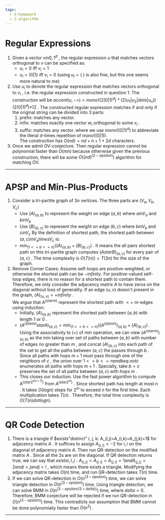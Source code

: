 ```yaml
---
tags:
  - 𝔉-homework
  - 𝔗-algorithm
---
```

# Regular Expressions

1. Given a vector $v in {0, 1}^d$ , the regular expression $u$ that matches vectors orthogonal to $v$ can be specified as: 
	- $u_i = 0$ iff $v_i = 1$
	- $u_i = (0|1)$ iff $v_i = 0$ (using $u_i=(.)$ is also fine,  but this one seems more natural to me)
2. Use $u_i$ to denote the regular expression that matches vectors orthogonal to $v_i$ , i.e. the regular expression constructed in question 1. The construction will be $accent(u, ->) = mono((2 (0|1)^d)*(2 (u_1|u_2|dots|u_n))(2 (0|1)^d)*)2$ . The constructed regular expression matches if and only if the original string can be divided into 3 parts: 
    1. prefix: matches any vector. 
    2. infix: matches exactly one vector $w_i$ orthogonal to some $v_i$ . 
    3. suffix: matches any vector. 
    where we use $mono((0|1)^d)$ to abbreviate the literal $d$-times repetition of $mono((0|1))$.  
    The construction has $O(n d) = n d + n + 1 + 2d$ characters. 
3. Once we admit OV-conjecture. Then regular expression cannot be polynomial faster than $O(m n)$ because otherwise given the previous construction, there will be some $O((n d)^(2-epsilon))$ algorithm for matching OV. 

***
# APSP and Min-Plus-Products

1. Consider a tri-partite graph of $3 n$ vertices. The three parts are $(V_a, V_b, V_c)$
    - Use $(A)_(a,b)$ to represent the weight on edge $(a, b)$ where $a in V_a$ and $b in V_b$
    - Use $(B)_(b,c)$ to represent the weight on edge $(b, c)$ where $b in V_b$ and $c in V_c$
    By the definition of shortest path, the shortest path between $(a, c) in V_a times V_c$ is: 
    - $min_(1 <= b <= n) ((A)_(a, b) + (B)_(b, c))$ . 
    It means the all pairs shortest path on this tri-partite graph computes $(A star B)_(a, c)$ for every pair of $(a, c)$ . The time complexity is $O(T(n)) = T(3 n)$ for the size of the graph. 
2. Remove Corner Cases: Assume self-loops are positive-weighted, or otherwise the shortest path can be $-infinity$. For positive-valued self-loop edges, there is no reason for a shortest path to contain them. Therefore, we only consider the adjacency matrix $A$ to have zeros on the diagonal without loss of generality. If an edge $(u,v)$ doesn't present in the graph, $(A)_(u,v) = + infinity$ . \
   We argue that $A^(star m)$ represent the shortest path with $<=$ $m$-edges using induction: 
    -  Initially, $(A)_(a,b)$ represent the shortest path between $(a,b)$ with length $1$ or $0$ . 
    - $(A^(star m) star A)_(a,c) = min_(1<= b <= n) ((A^(star m))_(a,b) + (A)_(b, c))$ . Using the associativity to $(+)$ of $min$ operation, we can view $(A^(star m))_(a, b)$ as the min taking over set of paths between $(a,b)$ with number of edges no greater than $m$ , and concat $(A)_(b, c)$ into each path of the set to get all the paths between $(a, c)$ the passes through $b$ . Since all paths with hops $m+1$ must pass through one of the neighbors of $c$ , the union over $1<=b<=n and b eq.not c$ enumerates all paths with hops $m+1$ . Specially, take $b = c$ preserves the set of all paths between $(a,c)$ with hops $m$ . 
    - This closes our induction. 
    Use the fast power algorithm to compute $A^(star 2^(m+1))$ from $A^(star 2^m)$ . Since shortest path has length at most $n$ . It takes $O(log n)$ steps for $2^m$ to exceed $n$ for the first time. Each multiplication takes $T(n)$ . Therefore, the total time complexity is $O(T(n) dot log n)$. 

***
# QR Code Detection

1. There is a triangle if $exists"distinct" i, j, k: A_(i,j)=A_(i,k)=A_(j,k)=1$ for adjacency matrix $A$ . It suffices to assign $A_(i,i) <- 2$ for $i,i$ on the diagonal of adjacency matrix $A$. Then run QR-detection on the modified matrix $A$ . Since all the $2$s are on the diagonal. If QR detection returns true, we can say that $exists i,l,j: A_(i,j) = A_(i,l) = A_(j,l) = 1 and A_(j,j) = 2 and i < j and j < l$ , which means there exists a triangle. Modifying the adjacency matrix takes $O(n)$ time, and run QR-detection takes $T(n)$ time. 
2. If we can solve QR-detection in $O(n^(3-epsilon))$ time, we can solve triangle detection in $O(n^(3-epsilon))$ time. Using triangle detection, we can solve BMM in $O(n^(3 - epsilon / (3+delta)))$ time, where $delta > 0$. Therefore, BMM conjecture will be rejected if we run QR-detection in $O(n^(3-epsilon))$ time. This contradicts our assumption that BMM cannot be done polynomially faster than $O(n^3)$ . 

***